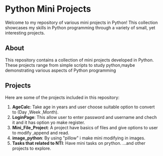 # Python Mini Projects

Welcome to my repository of various mini projects in Python! This collection showcases my skills in Python programming through a variety of small, yet interesting projects.


## About

This repository contains a collection of mini projects developed in Python. These projects range from simple scripts to study python,maybe demonstrating various aspects of Python programming
## Projects

Here are some of the projects included in this repository:

1. **AgeCalc**: Take age in years and user choose suitable option to convert to (Day ,Week ,Month).
2. **LoginPage**: This allow user to enter password and username and chech it and it has option yo make register.
3. **Mini_File_Project**: A project have basics of files and give options to user to modify ,append and read.
4. **image_python**: By using "pillow" i make mini modifying in images.
5. **Tasks that related to NTI**: Have mini tasks on prython.
...and other projects to explore.
